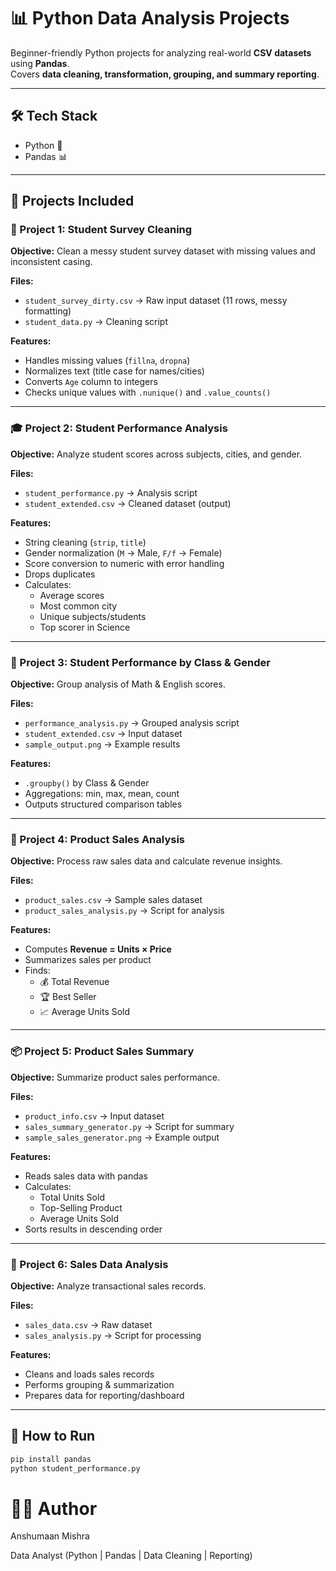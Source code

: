 # 📊 Python Data Analysis Projects  

Beginner-friendly Python projects for analyzing real-world **CSV datasets** using **Pandas**.  
Covers **data cleaning, transformation, grouping, and summary reporting**.  

---

## 🛠️ Tech Stack  
- Python 🐍  
- Pandas 📊  

---

## 📂 Projects Included  

### 🧹 Project 1: Student Survey Cleaning  
**Objective:** Clean a messy student survey dataset with missing values and inconsistent casing.  

**Files:**  
- `student_survey_dirty.csv` → Raw input dataset (11 rows, messy formatting)  
- `student_data.py` → Cleaning script  

**Features:**  
- Handles missing values (`fillna`, `dropna`)  
- Normalizes text (title case for names/cities)  
- Converts `Age` column to integers  
- Checks unique values with `.nunique()` and `.value_counts()`  

---

### 🎓 Project 2: Student Performance Analysis  
**Objective:** Analyze student scores across subjects, cities, and gender.  

**Files:**  
- `student_performance.py` → Analysis script  
- `student_extended.csv` → Cleaned dataset (output)  

**Features:**  
- String cleaning (`strip`, `title`)  
- Gender normalization (`M` → Male, `F/f` → Female)  
- Score conversion to numeric with error handling  
- Drops duplicates  
- Calculates:  
  - Average scores  
  - Most common city  
  - Unique subjects/students  
  - Top scorer in Science  

---

### 🧠 Project 3: Student Performance by Class & Gender  
**Objective:** Group analysis of Math & English scores.  

**Files:**  
- `performance_analysis.py` → Grouped analysis script  
- `student_extended.csv` → Input dataset  
- `sample_output.png` → Example results  

**Features:**  
- `.groupby()` by Class & Gender  
- Aggregations: min, max, mean, count  
- Outputs structured comparison tables  

---

### 🛒 Project 4: Product Sales Analysis  
**Objective:** Process raw sales data and calculate revenue insights.  

**Files:**  
- `product_sales.csv` → Sample sales dataset  
- `product_sales_analysis.py` → Script for analysis  

**Features:**  
- Computes **Revenue = Units × Price**  
- Summarizes sales per product  
- Finds:  
  - 💰 Total Revenue  
  - 🏆 Best Seller  
  - 📈 Average Units Sold  

---

### 📦 Project 5: Product Sales Summary  
**Objective:** Summarize product sales performance.  

**Files:**  
- `product_info.csv` → Input dataset  
- `sales_summary_generator.py` → Script for summary  
- `sample_sales_generator.png` → Example output  

**Features:**  
- Reads sales data with pandas  
- Calculates:  
  - Total Units Sold  
  - Top-Selling Product  
  - Average Units Sold  
- Sorts results in descending order  

---

### 📑 Project 6: Sales Data Analysis  
**Objective:** Analyze transactional sales records.  

**Files:**  
- `sales_data.csv` → Raw dataset  
- `sales_analysis.py` → Script for processing  

**Features:**  
- Cleans and loads sales records  
- Performs grouping & summarization  
- Prepares data for reporting/dashboard  

---
## 🚀 How to Run  

```bash
pip install pandas
python student_performance.py

```

# 👨‍💻 Author
Anshumaan Mishra

Data Analyst (Python | Pandas | Data Cleaning | Reporting)

